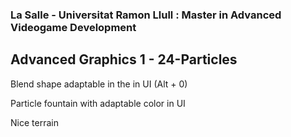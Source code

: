 ### La Salle - Universitat Ramon Llull : Master in Advanced Videogame Development
## Advanced Graphics 1 - 24-Particles

Blend shape adaptable in the in UI (Alt + 0)

Particle fountain with adaptable color in UI

Nice terrain
